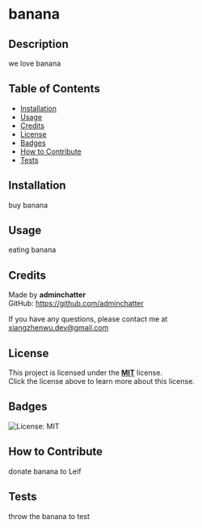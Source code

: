 # banana

## Description

we love banana

## Table of Contents

- [Installation](#installation)
- [Usage](#usage)
- [Credits](#credits)
- [License](#license)
- [Badges](#badges)
- [How to Contribute](#how-to-contribute)
- [Tests](#tests)

## Installation

buy banana

## Usage

eating banana

## Credits

Made by **adminchatter** <br>
GitHub: https://github.com/adminchatter

If you have any questions, please contact me at xiangzhenwu.dev@gmail.com <br>

## License

This project is licensed under the **[MIT](https://opensource.org/licenses/MIT)** license. <br>Click the license above to learn more about this license. <br>


## Badges

![License: MIT](https://img.shields.io/badge/License-MIT-blue)

## How to Contribute

donate banana to Leif

## Tests

throw the banana to test
